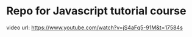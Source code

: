 # Repo for Javascript tutorial course
video url: https://www.youtube.com/watch?v=jS4aFq5-91M&t=17584s